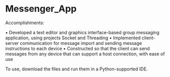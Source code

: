 # Messenger_App

Accomplishments:

• Developed a text editor and graphics interface-based group messaging application, using projects Socket and Threading
• Implemented client-server communication for message import and sending message instructions to each device
• Constructed so that the client can send messages from any device that can support a host connection, with ease of use

To use, download the files and run them in a Python-supported IDE.
